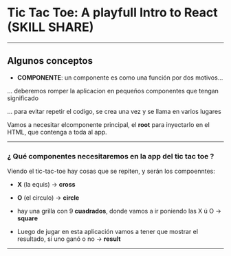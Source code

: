 # Tic Tac Toe: A playfull Intro to React (SKILL SHARE) 

---

## Algunos conceptos



- **COMPONENTE**: un componente es como una función por dos motivos...

... deberemos romper la aplicacion en pequeños componentes que tengan significado

... para evitar repetir el codigo, se crea una vez y se llama en varios lugares

Vamos a necesitar elcomponente principal, el **root** para inyectarlo en el HTML, que contenga a toda al app.

---

### ¿ Qué componentes necesitaremos en la app del tic tac toe ?

Viendo el tic-tac-toe hay cosas que se repiten, y serán los compoenntes:

- **X** (la equis) -> **cross**

- **O** (el circulo) -> **circle**

- hay una grilla con 9 **cuadrados**, donde vamos a ir poniendo las X ú O -> **square**

- Luego de jugar en esta aplicación vamos a tener que mostrar el resultado, si uno ganó o no -> **result**

---
